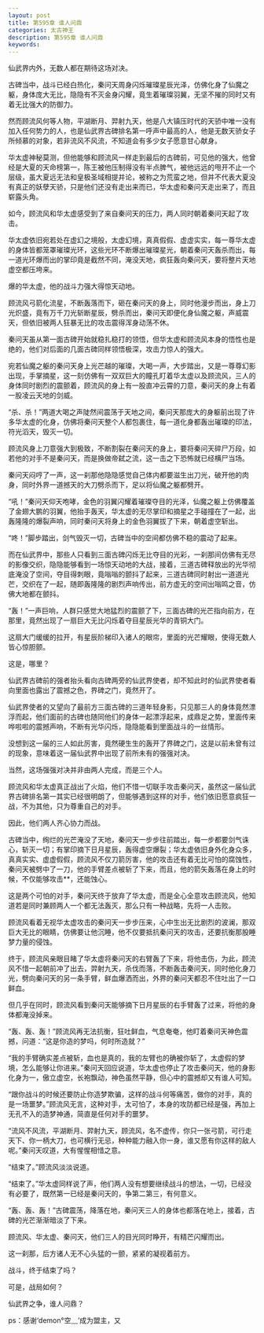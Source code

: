 ```yaml
---
layout: post
title: 第595章 谁人问鼎
categories: 太古神王
description: 第595章 谁人问鼎
keywords:
---
```


仙武界内外，无数人都在期待这场对决。

古碑当中，战斗已经白热化，秦问天周身闪烁璀璨星辰光泽，仿佛化身了仙魔之躯，身体庞大无比，隐隐有不灭金身闪耀，竟生着璀璨羽翼，无坚不摧的同时又有着无比强大的防御力。

然而顾流风何等人物，平湖断月、羿射九天，他是八大镇压时代的天骄中唯一没有加入任何势力的人，也是仙武界古碑排名第一呼声中最高的人，他是无数天骄女子所倾慕的对象，若非流风不风流，不知道会有多少女子愿意甘心献身。

华太虚神秘莫测，但他能够和顾流风一样走到最后的古碑前，可见他的强大，他曾经是大夏的天命榜第一，陈王被他压制得没有半点脾气，被他远远的甩开不止一个层级，虽大夏远无法和皇极圣域相提并论，被称之为荒蛮之地，但并不代表大夏没有真正的妖孽天骄，只是他们还没有走出来而已，华太虚和秦问天走出来了，而且崭露头角。

如今，顾流风和华太虚感受到了来自秦问天的压力，两人同时朝着秦问天起了攻击。

华太虚依旧宛若处在虚幻之境般，太虚幻境，真真假假、虚虚实实，每一尊华太虚的身体皆都笼罩璀璨光环，这些光环不断爆出璀璨星光，朝着秦问天轰杀而出，每一道光环爆而出的掌印竟是截然不同，淹没天地，疯狂轰向秦问天，要将整片天地虚空都压垮来。

爆的华太虚，他的战斗力强大得惊天动地。

顾流风弓箭化流星，不断轰落而下，砸在秦问天的身上，同时他漫步而出，身上刀光炽盛，竟有万千刀光斩断星辰，劈杀而出，秦问天即便化身仙魔之躯，声威震天，但依旧被两人狂暴无比的攻击震得浑身动荡不休。

秦问天虽从第一面古碑开始就稳扎稳打的领悟，但华太虚和顾流风本身的悟性也是绝的，他们对后面的几面古碑同样领悟极深，攻击力惊人的强大。

宛若仙魔之躯的秦问天身上光芒越的璀璨，大喝一声，大步踏出，又是一尊尊幻影出现，手掌摘星，这一刻仿佛有一双双巨大的瞳孔盯着华太虚以及顾流风，三人的身体同时剧烈的震颤着，顾流风的身上有一股直冲云霄的刀意，秦问天的身上有着一股凌云天地的剑威。

“杀、杀！”两道大喝之声陡然间震荡于天地之间，秦问天那庞大的身躯前出现了许多华太虚的化身，仿佛将秦问天整个人都包裹住，每一道化身都轰出璀璨的印法，符光滔天，毁灭一切。

顾流风身上刀意强大到极致，不断割裂在秦问天的身上，要将秦问天碎尸万段，如若他的对手不是秦问天，而是换做帝弑之流，这一击之下恐怖就已经横尸当场。

秦问天闷哼了一声，这一刹那他隐隐感觉自己体内都要滋生出刀光，破开他的肉身，同时外界一道撼天的大刀劈杀而下，足以将仙魔之躯都劈开。

“吼！”秦问天仰天咆哮，金色的羽翼闪耀着璀璨夺目的光泽，仙魔之躯上仿佛覆盖了金翅大鹏的羽翼，他抬手轰天，华太虚的无尽掌印和摘星之手碰撞在了一起，出轰隆隆的爆裂声响，同时秦问天将身上的金色羽翼拔了下来，朝着虚空斩出。

“咚！”脚步踏出，剑气毁灭一切，古碑当中的空间都仿佛不稳的震动了起来。

而在仙武界中，那些人只看到三面古碑闪烁无比夺目的光彩，一刹那间仿佛有无尽的影像交织，隐隐能够看到一场惊天动地的大战，接着，三道古碑释放出的光华彻底淹没了空间，夺目得刺眼，竟嗡嗡的颤抖了起来，三道古碑同时射出一道道光芒，交织在了一起，随即轰隆隆的剧烈声响传出，前方虚无的空间出嗡鸣之音，仿佛大地都在颤抖。

“轰！”一声巨响，人群只感觉大地猛烈的震颤了下，三面古碑的光芒指向前方，在那里，竟然出现了一扇巨大无比闪烁着夺目星辰光华的青铜大门。

这扇大门缓缓的拉开，有星辰阶梯印入诸人的眼帘，里面的光芒耀眼，使得无数人皆心惊胆颤。

这是，哪里？

仙武界古碑前的强者抬头看向古碑两旁的仙武界使者，却不知此时的仙武界使者看向里面也露出了震撼之色，界碑之门，竟然开了。

仙武界使者的又望向了最前方三面古碑的三道年轻身影，只见那三人的身体竟然漂浮而起，他们面前的古碑也随同他们的身体一起漂浮起来，成鼎足之势，里面传来哗啦啦的震撼声响，不断有光华闪烁，隐隐能看到里面战斗的一丝情形。

没想到这一届的三人如此厉害，竟然硬生生的轰开了界碑之门，这是以前未曾有过的现象，意味着这一届仙武界中出现了前所未有的强强对决。

当然，这场强强对决并非由两人完成，而是三个人。

顾流风和华太虚真正战出了火焰，他们不惜一切联手攻击秦问天，虽然这一届仙武界古碑排名第一其实已经很明朗了，但能够遇到这样的对手，他们依旧愿意疯狂一战，不为其他，只为尊重自己的对手。

因此，他们两人齐心协力而战。

古碑当中，绚烂的光芒淹没了天地，秦问天一步步往前踏出，每一步都要剑气诛心，斩灭一切；有掌印摘下日月星辰，轰得虚空爆裂；华太虚依旧身外化身众多，真真实实、虚虚假假，顾流风不仅刀箭厉害，他的攻击还有着无比可怕的腐蚀性，秦问天被劈中了一刀，他的手臂差点被斩了下来，而且，他的箭矢轰落在身上的时候，不仅能够攻击**，还能蚀心。

这是两个可怕的对手，秦问天终于放弃了华太虚，而是全心全意攻击顾流风，他知道若是同时兼顾两人一个都无法轰灭，那么只有一种战略，先将一人击败。

顾流风看着无视华太虚攻击的秦问天一步步压来，心中生出无比剧烈的波澜，那双巨大无比的眼睛，仿佛要让他沉睡，他不仅要抵抗秦问天的攻击，还要抗衡那股睡梦力量的侵蚀。

终于，顾流风亲眼目睹了华太虚将秦问天的右臂轰了下来，将他击伤，为此，顾流风不惜一起朝前冲了出去，羿射九天，杀伐而落，不断轰击秦问天，同时他化身刀光，劈向秦问天的另一条手臂，鲜血爆洒而出，外界的秦问天都忍不住吐出了一口鲜血。

但几乎在同时，顾流风看到秦问天能够摘下日月星辰的右手臂轰了过来，将他的身体都淹没掉来。

“轰、轰、轰！”顾流风再无法抗衡，狂吐鲜血，气息奄奄，他盯着秦问天神色震撼，问道：“这是你造的梦吗，何时所造就？”

“我的手臂确实差点被斩，血也是真的，我的左臂也的确被你斩了，太虚假的梦境，怎么能够让你进来。”秦问天回应说道，华太虚也停止了攻击秦问天，他的身影化身为一，傲立虚空，长袍飘动，神色虽然平静，但心中的震撼却又有谁人可知。

“跟你战斗的时候还要防止你造梦欺骗，这样的战斗何等痛苦，做你的对手，真的是一场噩梦。”顾流风无言，这种对手，太可怕了，本身的攻防都已经是强，再加上无孔不入的造梦神通，简直是任何对手的噩梦。

“流风不风流，平湖断月、羿射九天，顾流风，名不虚传，你只一张弓箭，可行走天下、你一柄大刀，也可横行无忌，种种能力融入你一身，谁又愿有你这样的敌人呢。”秦问天叹道，大有惺惺相惜之意。

“结束了。”顾流风淡淡说道。

“结束了。”华太虚同样说了声，他们两人没有想要继续战斗的想法，一切，已经没有必要了，既然第一已经是秦问天的，争第二第三，有何意义。

“轰、轰、轰！”古碑震荡，降落在地，秦问天三人的身体也都落在地上，接着，古碑的光芒渐渐暗淡了下来。

顾流风、华太虚、秦问天，他们三人的目光同时睁开，有精芒闪耀而出。

这一刹那，后方诸人无不心头猛的一颤，紧紧的凝视着前方。

战斗，终于结束了吗？

可是，战局如何？

仙武界之争，谁人问鼎？

ps：感谢‘demon°空﹏’成为盟主，又

